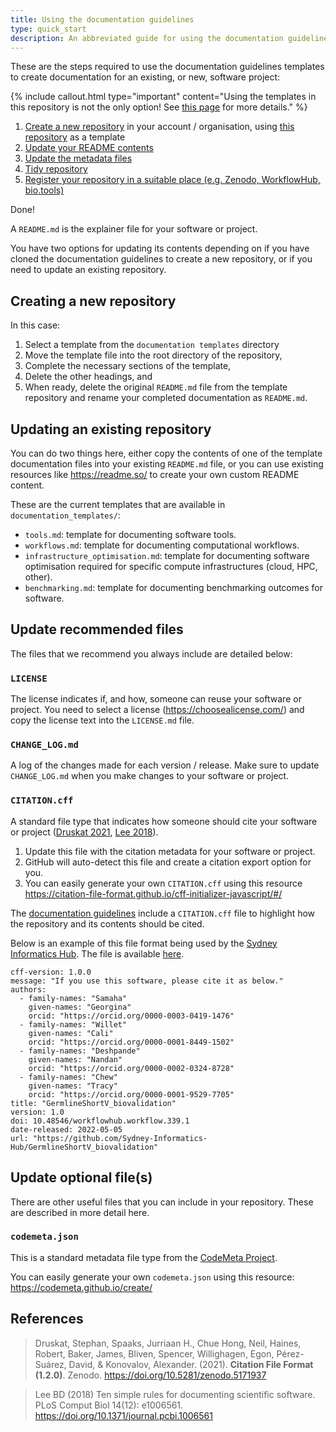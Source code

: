 ```yaml
---
title: Using the documentation guidelines
type: quick_start
description: An abbreviated guide for using the documentation guidelines to create documentation for an existing, or new, software project.
---
```



These are the steps required to use the documentation guidelines templates to create documentation for an existing, or new, software project:

{% include callout.html type="important" content="Using the templates in this repository is not the only option! See [this page](options) for more details." %}


1. [Create a new repository](01_create) in your account / organisation, using [this repository]() as a template
2. [Update your README contents](02_readme)
3. [Update the metadata files](03_update_files)
4. [Tidy repository](04_tidy)
5. [Register your repository in a suitable place (e.g. Zenodo, WorkflowHub, bio.tools)](05_register)

Done!


A `README.md` is the explainer file for your software or project. 

You have two options for updating its contents depending on if you have cloned the documentation guidelines to create a new repository, or if you need to update an existing repository. 

## Creating a new repository

In this case:

1. Select a template from the `documentation templates` directory 
2. Move the template file into the root directory of the repository, 
3. Complete the necessary sections of the template, 
4. Delete the other headings, and
5. When ready, delete the original `README.md` file from the template repository and rename your completed documentation as `README.md`.


## Updating an existing repository

You can do two things here, either copy the contents of one of the template documentation files into your existing `README.md` file, or you can use existing resources like https://readme.so/ to create your own custom README content. 

These are the current templates that are available in `documentation_templates/`:
- `tools.md`: template for documenting software tools.
- `workflows.md`: template for documenting computational workflows.
- `infrastructure_optimisation.md`: template for documenting software optimisation required for specific compute infrastructures (cloud, HPC, other).
- `benchmarking.md`: template for documenting benchmarking outcomes for software.


## Update recommended files

The files that we recommend you always include are detailed below:


### `LICENSE`

The license indicates if, and how, someone can reuse your software or project.
You need to select a license (https://choosealicense.com/) and copy the license text into the `LICENSE.md` file. 


### `CHANGE_LOG.md`

A log of the changes made for each version / release.
Make sure to update `CHANGE_LOG.md` when you make changes to your software or project.   


### `CITATION.cff`

A standard file type that indicates how someone should cite your software or project ([Druskat 2021](https://doi.org/10.5281/zenodo.5171937), [Lee 2018](https://doi.org/10.1371/journal.pcbi.1006561)).

1. Update this file with the citation metadata for your software or project. 
2. GitHub will auto-detect this file and create a citation export option for you. 
3. You can easily generate your own `CITATION.cff` using this resource https://citation-file-format.github.io/cff-initializer-javascript/#/

The [documentation guidelines](https://github.com/AustralianBioCommons/doc_guidelines) include a `CITATION.cff` file to highlight 
how the repository and its contents should be cited. 

Below is an example of this file format being used by the [Sydney Informatics Hub](https://www.sydney.edu.au/research/facilities/sydney-informatics-hub.html). 
The file is available [here](https://github.com/Sydney-Informatics-Hub/GermlineShortV_biovalidation/blob/main/CITATION.cff).

```
cff-version: 1.0.0
message: "If you use this software, please cite it as below."
authors:
  - family-names: "Samaha"
    given-names: "Georgina"
    orcid: "https://orcid.org/0000-0003-0419-1476"
  - family-names: "Willet"
    given-names: "Cali"
    orcid: "https://orcid.org/0000-0001-8449-1502"
  - family-names: "Deshpande"
    given-names: "Nandan"
    orcid: "https://orcid.org/0000-0002-0324-8728"
  - family-names: "Chew"
    given-names: "Tracy"
    orcid: "https://orcid.org/0000-0001-9529-7705"
title: "GermlineShortV_biovalidation"
version: 1.0
doi: 10.48546/workflowhub.workflow.339.1
date-released: 2022-05-05
url: "https://github.com/Sydney-Informatics-Hub/GermlineShortV_biovalidation"
```


## Update optional file(s)

There are other useful files that you can include in your repository. These are described in more detail here.

### `codemeta.json`

This is a standard metadata file type from the [CodeMeta Project](https://codemeta.github.io/). 

You can easily generate your own `codemeta.json` using this resource: https://codemeta.github.io/create/


## References

> Druskat, Stephan, Spaaks, Jurriaan H., Chue Hong, Neil, Haines, Robert, Baker, James, Bliven, Spencer, Willighagen, Egon, Pérez-Suárez, David, & Konovalov, Alexander. (2021). **Citation File Format (1.2.0)**. Zenodo. https://doi.org/10.5281/zenodo.5171937

> Lee BD (2018) Ten simple rules for documenting scientific software. PLoS Comput Biol 14(12): e1006561. https://doi.org/10.1371/journal.pcbi.1006561



